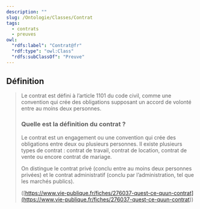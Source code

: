 ```yaml
---
description: ""
slug: /Ontologie/Classes/Contrat
tags:
  - contrats
  - preuves
owl:
  "rdfs:label": "Contrat@fr"
  "rdf:type": "owl:Class"
  "rdfs:subClassOf": "Preuve"
---
```


<OntologyTable frontMatter={frontMatter}/>

## Définition

> Le contrat est défini à l’article 1101 du code civil, comme une convention qui crée des obligations supposant un accord de volonté entre au moins deux personnes.
>
> ### Quelle est la définition du contrat ?
>
> Le contrat est un engagement ou une convention qui crée des obligations entre deux ou plusieurs personnes. Il existe plusieurs types de contrat : contrat de travail, contrat de location, contrat de vente ou encore contrat de mariage.
>
> On distingue le contrat privé (conclu entre au moins deux personnes privées) et le contrat administratif (conclu par l’administration, tel que les marchés publics).
>
> ([https://www.vie-publique.fr/fiches/276037-quest-ce-quun-contrat](<https://www.vie-publique.fr/fiches/276037-quest-ce-quun-contrat>))
